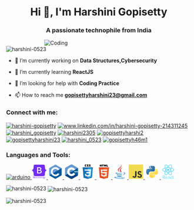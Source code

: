 <h1 align="center">Hi 👋, I'm Harshini Gopisetty</h1>
<h3 align="center">A passionate technophile from India</h3>
<img align="right" alt="Coding" width="400" src="https://cdn.dribbble.com/users/2704414/screenshots/7466903/media/b08ab576316bd4582fef189f471cd9e5.gif">

<p align="left"> <img src="https://komarev.com/ghpvc/?username=harshini-0523&label=Profile%20views&color=0e75b6&style=flat" alt="harshini-0523" /> </p>

- 🔭 I’m currently working on **Data Structures,Cybersecurity**

- 🌱 I’m currently learning **ReactJS**

- 🤝 I’m looking for help with **Coding Practice**

- 📫 How to reach me **gopisettyharshini23@gmail.com**

<h3 align="left">Connect with me:</h3>
<p align="left">
<a href="https://codepen.io/harshini-gopisetty" target="blank"><img align="center" src="https://raw.githubusercontent.com/rahuldkjain/github-profile-readme-generator/master/src/images/icons/Social/codepen.svg" alt="harshini-gopisetty" height="30" width="40" /></a>
<a href="https://linkedin.com/in/harshini-gopisetty-214311245" target="blank"><img align="center" src="https://raw.githubusercontent.com/rahuldkjain/github-profile-readme-generator/master/src/images/icons/Social/linked-in-alt.svg" alt="www.linkedin.com/in/harshini-gopisetty-214311245" height="30" width="40" /></a>
<a href="https://instagram.com/harshini_gopisetty" target="blank"><img align="center" src="https://raw.githubusercontent.com/rahuldkjain/github-profile-readme-generator/master/src/images/icons/Social/instagram.svg" alt="harshini_gopisetty" height="30" width="40" /></a>
<a href="https://www.codechef.com/users/harshini2305" target="blank"><img align="center" src="https://cdn.jsdelivr.net/npm/simple-icons@3.1.0/icons/codechef.svg" alt="harshini2305" height="30" width="40" /></a>
<a href="https://www.hackerrank.com/gopisettyharshi2" target="blank"><img align="center" src="https://raw.githubusercontent.com/rahuldkjain/github-profile-readme-generator/master/src/images/icons/Social/hackerrank.svg" alt="gopisettyharshi2" height="30" width="40" /></a>
<a href="https://codeforces.com/profile/gopisettyharshini23" target="blank"><img align="center" src="https://raw.githubusercontent.com/rahuldkjain/github-profile-readme-generator/master/src/images/icons/Social/codeforces.svg" alt="gopisettyharshini23" height="30" width="40" /></a>
<a href="https://www.leetcode.com/harshini_0523" target="blank"><img align="center" src="https://raw.githubusercontent.com/rahuldkjain/github-profile-readme-generator/master/src/images/icons/Social/leet-code.svg" alt="harshini_0523" height="30" width="40" /></a>
<a href="https://auth.geeksforgeeks.org/user/gopisettyh46m1" target="blank"><img align="center" src="https://raw.githubusercontent.com/rahuldkjain/github-profile-readme-generator/master/src/images/icons/Social/geeks-for-geeks.svg" alt="gopisettyh46m1" height="30" width="40" /></a>
</p>

<h3 align="left">Languages and Tools:</h3>
<p align="left"> <a href="https://www.arduino.cc/" target="_blank" rel="noreferrer"> <img src="https://cdn.worldvectorlogo.com/logos/arduino-1.svg" alt="arduino" width="40" height="40"/> </a> <a href="https://getbootstrap.com" target="_blank" rel="noreferrer"> <img src="https://raw.githubusercontent.com/devicons/devicon/master/icons/bootstrap/bootstrap-plain-wordmark.svg" alt="bootstrap" width="40" height="40"/> </a> <a href="https://www.cprogramming.com/" target="_blank" rel="noreferrer"> <img src="https://raw.githubusercontent.com/devicons/devicon/master/icons/c/c-original.svg" alt="c" width="40" height="40"/> </a> <a href="https://www.w3schools.com/cpp/" target="_blank" rel="noreferrer"> <img src="https://raw.githubusercontent.com/devicons/devicon/master/icons/cplusplus/cplusplus-original.svg" alt="cplusplus" width="40" height="40"/> </a> <a href="https://www.w3schools.com/css/" target="_blank" rel="noreferrer"> <img src="https://raw.githubusercontent.com/devicons/devicon/master/icons/css3/css3-original-wordmark.svg" alt="css3" width="40" height="40"/> </a> <a href="https://www.w3.org/html/" target="_blank" rel="noreferrer"> <img src="https://raw.githubusercontent.com/devicons/devicon/master/icons/html5/html5-original-wordmark.svg" alt="html5" width="40" height="40"/> </a> <a href="https://www.java.com" target="_blank" rel="noreferrer"> <img src="https://raw.githubusercontent.com/devicons/devicon/master/icons/java/java-original.svg" alt="java" width="40" height="40"/> </a> <a href="https://developer.mozilla.org/en-US/docs/Web/JavaScript" target="_blank" rel="noreferrer"> <img src="https://raw.githubusercontent.com/devicons/devicon/master/icons/javascript/javascript-original.svg" alt="javascript" width="40" height="40"/> </a> <a href="https://www.python.org" target="_blank" rel="noreferrer"> <img src="https://raw.githubusercontent.com/devicons/devicon/master/icons/python/python-original.svg" alt="python" width="40" height="40"/> </a> <a href="https://reactjs.org/" target="_blank" rel="noreferrer"> <img src="https://raw.githubusercontent.com/devicons/devicon/master/icons/react/react-original-wordmark.svg" alt="react" width="40" height="40"/> </a> </p>

<p><img align="left" src="https://github-readme-stats.vercel.app/api/top-langs?username=harshini-0523&show_icons=true&locale=en&layout=compact" alt="harshini-0523" /></p>

<p>&nbsp;<img align="center" src="https://github-readme-stats.vercel.app/api?username=harshini-0523&show_icons=true&locale=en" alt="harshini-0523" /></p>

<p><img align="center" src="https://github-readme-streak-stats.herokuapp.com/?user=harshini-0523&" alt="harshini-0523" /></p>
